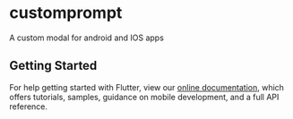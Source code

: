 # customprompt

A custom modal for android and IOS apps

## Getting Started

For help getting started with Flutter, view our 
[online documentation](https://flutter.dev/docs), which offers tutorials, 
samples, guidance on mobile development, and a full API reference.
